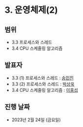 # 3. 운영체제(2)

## 범위

- 3.3 프로세스와 스레드
- 3.4 CPU 스케줄링 알고리즘

## 발표자

- 3.3 (1) 프로세스와 스레드 : [송민진](https://github.com/Dev-CS-Study/CS-Study/blob/main/3.%20%EC%9A%B4%EC%98%81%EC%B2%B4%EC%A0%9C(2)/%EC%9A%B4%EC%98%81%EC%B2%B4%EC%A0%9C(2)_%EC%86%A1%EB%AF%BC%EC%A7%84/%EC%9A%B4%EC%98%81%EC%B2%B4%EC%A0%9C(2)_%EC%86%A1%EB%AF%BC%EC%A7%84.md)
- 3.3 (2) 프로세스와 스레드 : [박상욱](https://github.com/Dev-CS-Study/CS-Study/blob/main/3.%20%EC%9A%B4%EC%98%81%EC%B2%B4%EC%A0%9C(2)/%EC%9A%B4%EC%98%81%EC%B2%B4%EC%A0%9C(2)_%EB%B0%95%EC%83%81%EC%9A%B1.md)
- 3.4 CPU 스케줄링 알고리즘 : [이홍섭](https://github.com/Dev-CS-Study/CS-Study/blob/main/3.%20%EC%9A%B4%EC%98%81%EC%B2%B4%EC%A0%9C(2)/%EC%9A%B4%EC%98%81%EC%B2%B4%EC%A0%9C(2)_%EC%9D%B4%ED%99%8D%EC%84%AD.md)
## 진행 날짜

- 2023년 2월 24일 (금요일)

